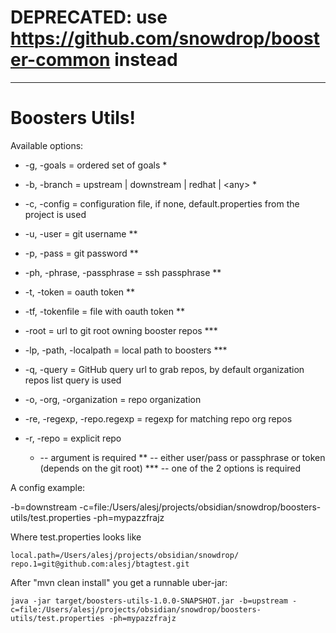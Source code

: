 # DEPRECATED: use https://github.com/snowdrop/booster-common instead

---

# Boosters Utils!

Available options:
* -g, -goals = ordered set of goals *
* -b, -branch = upstream | downstream | redhat | \<any\> *
* -c, -config = configuration file, if none, default.properties from the project is used
* -u, -user = git username **
* -p, -pass = git password **
* -ph, -phrase, -passphrase = ssh passphrase **
* -t, -token = oauth token **
* -tf, -tokenfile = file with oauth token **
* -root = url to git root owning booster repos ***
* -lp, -path, -localpath = local path to boosters ***
* -q, -query = GitHub query url to grab repos, by default organization repos list query is used
* -o, -org, -organization = repo organization
* -re, -regexp, -repo.regexp = regexp for matching repo org repos
* -r, -repo = explicit repo


    * -- argument is required
    ** -- either user/pass or passphrase or token (depends on the git root)
    *** -- one of the 2 options is required

A config example:

-b=downstream
-c=file:/Users/alesj/projects/obsidian/snowdrop/boosters-utils/test.properties
-ph=mypazzfrajz

Where test.properties looks like

    local.path=/Users/alesj/projects/obsidian/snowdrop/
    repo.1=git@github.com:alesj/btagtest.git

After "mvn clean install" you get a runnable uber-jar:

    java -jar target/boosters-utils-1.0.0-SNAPSHOT.jar -b=upstream -c=file:/Users/alesj/projects/obsidian/snowdrop/boosters-utils/test.properties -ph=mypazzfrajz
